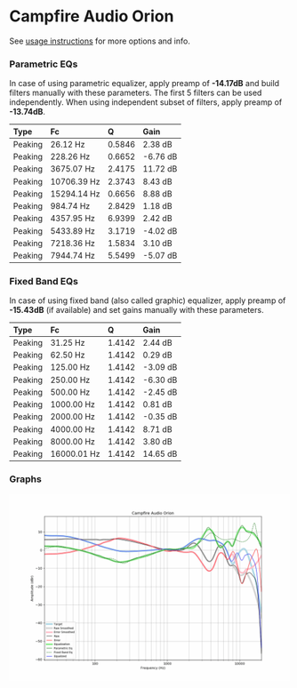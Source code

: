 # Campfire Audio Orion
See [usage instructions](https://github.com/jaakkopasanen/AutoEq#usage) for more options and info.

### Parametric EQs
In case of using parametric equalizer, apply preamp of **-14.17dB** and build filters manually
with these parameters. The first 5 filters can be used independently.
When using independent subset of filters, apply preamp of **-13.74dB**.

| Type    | Fc          |      Q | Gain     |
|:--------|:------------|:-------|:---------|
| Peaking | 26.12 Hz    | 0.5846 | 2.38 dB  |
| Peaking | 228.26 Hz   | 0.6652 | -6.76 dB |
| Peaking | 3675.07 Hz  | 2.4175 | 11.72 dB |
| Peaking | 10706.39 Hz | 2.3743 | 8.43 dB  |
| Peaking | 15294.14 Hz | 0.6656 | 8.88 dB  |
| Peaking | 984.74 Hz   | 2.8429 | 1.18 dB  |
| Peaking | 4357.95 Hz  | 6.9399 | 2.42 dB  |
| Peaking | 5433.89 Hz  | 3.1719 | -4.02 dB |
| Peaking | 7218.36 Hz  | 1.5834 | 3.10 dB  |
| Peaking | 7944.74 Hz  | 5.5499 | -5.07 dB |

### Fixed Band EQs
In case of using fixed band (also called graphic) equalizer, apply preamp of **-15.43dB**
(if available) and set gains manually with these parameters.

| Type    | Fc          |      Q | Gain     |
|:--------|:------------|:-------|:---------|
| Peaking | 31.25 Hz    | 1.4142 | 2.44 dB  |
| Peaking | 62.50 Hz    | 1.4142 | 0.29 dB  |
| Peaking | 125.00 Hz   | 1.4142 | -3.09 dB |
| Peaking | 250.00 Hz   | 1.4142 | -6.30 dB |
| Peaking | 500.00 Hz   | 1.4142 | -2.45 dB |
| Peaking | 1000.00 Hz  | 1.4142 | 0.81 dB  |
| Peaking | 2000.00 Hz  | 1.4142 | -0.35 dB |
| Peaking | 4000.00 Hz  | 1.4142 | 8.71 dB  |
| Peaking | 8000.00 Hz  | 1.4142 | 3.80 dB  |
| Peaking | 16000.01 Hz | 1.4142 | 14.65 dB |

### Graphs
![](./Campfire%20Audio%20Orion.png)
